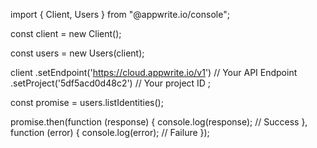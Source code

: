 import { Client, Users } from "@appwrite.io/console";

const client = new Client();

const users = new Users(client);

client
    .setEndpoint('https://cloud.appwrite.io/v1') // Your API Endpoint
    .setProject('5df5acd0d48c2') // Your project ID
;

const promise = users.listIdentities();

promise.then(function (response) {
    console.log(response); // Success
}, function (error) {
    console.log(error); // Failure
});